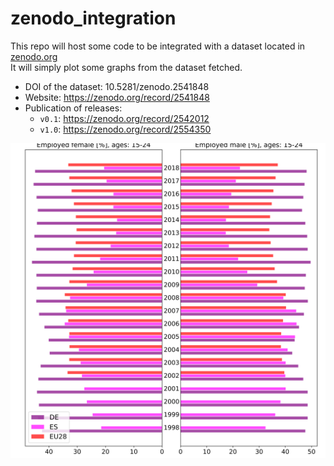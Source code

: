 # zenodo_integration
This repo will host some code to be integrated with a dataset located in [zenodo.org](https://zenodo.org/)  
It will simply plot some graphs from the dataset fetched.

- DOI of the dataset: 10.5281/zenodo.2541848
- Website: https://zenodo.org/record/2541848
- Publication of releases:
  - `v0.1`: https://zenodo.org/record/2542012
  - `v1.0`: https://zenodo.org/record/2554350

![Sample graph](https://github.com/iipr-Master-Data-Science/dlc_zenodo_integration/blob/master/sample_graphs/DE_ES_EU28_Y15-24_TOTAL.svg)
